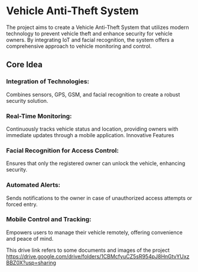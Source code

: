 # Vehicle Anti-Theft System
The project aims to create a Vehicle Anti-Theft System that utilizes modern technology to prevent vehicle theft and enhance security for vehicle owners. By integrating IoT and facial recognition, the system offers a comprehensive approach to vehicle monitoring and control.

## Core Idea
### Integration of Technologies:
Combines sensors, GPS, GSM, and facial recognition to create a robust security solution.
### Real-Time Monitoring:
Continuously tracks vehicle status and location, providing owners with immediate updates through a mobile application.
Innovative Features
### Facial Recognition for Access Control:
Ensures that only the registered owner can unlock the vehicle, enhancing security.
### Automated Alerts:
Sends notifications to the owner in case of unauthorized access attempts or forced entry.
### Mobile Control and Tracking:
Empowers users to manage their vehicle remotely, offering convenience and peace of mind.



This drive link refers to some documents and images of the project 
https://drive.google.com/drive/folders/1CBMcfyuCZ5sR954pJ8HnGtvYUxzBBZ0X?usp=sharing
